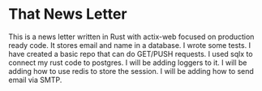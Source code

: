 # That News Letter

This is a news letter written in Rust with actix-web focused on production ready code.
It stores email and name in a database.
I wrote some tests.
I have created a basic repo that can do GET/PUSH requests. 
I used sqlx to connect my rust code to postgres.
I will be adding loggers to it.
I will be adding how to use redis to store the session.
I will be adding how to send email via SMTP.
